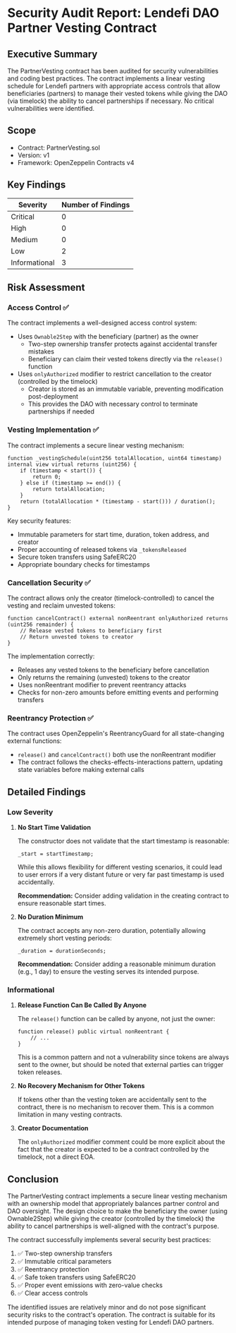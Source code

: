 # Security Audit Report: Lendefi DAO Partner Vesting Contract

## Executive Summary

The PartnerVesting contract has been audited for security vulnerabilities and coding best practices. The contract implements a linear vesting schedule for Lendefi partners with appropriate access controls that allow beneficiaries (partners) to manage their vested tokens while giving the DAO (via timelock) the ability to cancel partnerships if necessary. No critical vulnerabilities were identified.

## Scope

- Contract: PartnerVesting.sol
- Version: v1
- Framework: OpenZeppelin Contracts v4

## Key Findings

| Severity | Number of Findings |
|----------|-------------------|
| Critical | 0                 |
| High     | 0                 |
| Medium   | 0                 |
| Low      | 2                 |
| Informational | 3           |

## Risk Assessment

### Access Control ✅
The contract implements a well-designed access control system:

- Uses `Ownable2Step` with the beneficiary (partner) as the owner
  - Two-step ownership transfer protects against accidental transfer mistakes
  - Beneficiary can claim their vested tokens directly via the `release()` function
- Uses `onlyAuthorized` modifier to restrict cancellation to the creator (controlled by the timelock)
  - Creator is stored as an immutable variable, preventing modification post-deployment
  - This provides the DAO with necessary control to terminate partnerships if needed

### Vesting Implementation ✅
The contract implements a secure linear vesting mechanism:

```solidity
function _vestingSchedule(uint256 totalAllocation, uint64 timestamp) internal view virtual returns (uint256) {
    if (timestamp < start()) {
        return 0;
    } else if (timestamp >= end()) {
        return totalAllocation;
    }
    return (totalAllocation * (timestamp - start())) / duration();
}
```

Key security features:
- Immutable parameters for start time, duration, token address, and creator
- Proper accounting of released tokens via `_tokensReleased`
- Secure token transfers using SafeERC20
- Appropriate boundary checks for timestamps

### Cancellation Security ✅
The contract allows only the creator (timelock-controlled) to cancel the vesting and reclaim unvested tokens:

```solidity
function cancelContract() external nonReentrant onlyAuthorized returns (uint256 remainder) {
    // Release vested tokens to beneficiary first
    // Return unvested tokens to creator
}
```

The implementation correctly:
- Releases any vested tokens to the beneficiary before cancellation
- Only returns the remaining (unvested) tokens to the creator
- Uses nonReentrant modifier to prevent reentrancy attacks
- Checks for non-zero amounts before emitting events and performing transfers

### Reentrancy Protection ✅
The contract uses OpenZeppelin's ReentrancyGuard for all state-changing external functions:

- `release()` and `cancelContract()` both use the nonReentrant modifier
- The contract follows the checks-effects-interactions pattern, updating state variables before making external calls

## Detailed Findings

### Low Severity

1. **No Start Time Validation**
   
   The constructor does not validate that the start timestamp is reasonable:
   
   ```solidity
   _start = startTimestamp;
   ```
   
   While this allows flexibility for different vesting scenarios, it could lead to user errors if a very distant future or very far past timestamp is used accidentally.
   
   **Recommendation:** Consider adding validation in the creating contract to ensure reasonable start times.

2. **No Duration Minimum**
   
   The contract accepts any non-zero duration, potentially allowing extremely short vesting periods:
   
   ```solidity
   _duration = durationSeconds;
   ```
   
   **Recommendation:** Consider adding a reasonable minimum duration (e.g., 1 day) to ensure the vesting serves its intended purpose.

### Informational

1. **Release Function Can Be Called By Anyone**
   
   The `release()` function can be called by anyone, not just the owner:
   
   ```solidity
   function release() public virtual nonReentrant {
       // ...
   }
   ```
   
   This is a common pattern and not a vulnerability since tokens are always sent to the owner, but should be noted that external parties can trigger token releases.

2. **No Recovery Mechanism for Other Tokens**
   
   If tokens other than the vesting token are accidentally sent to the contract, there is no mechanism to recover them. This is a common limitation in many vesting contracts.

3. **Creator Documentation**
   
   The `onlyAuthorized` modifier comment could be more explicit about the fact that the creator is expected to be a contract controlled by the timelock, not a direct EOA.

## Conclusion

The PartnerVesting contract implements a secure linear vesting mechanism with an ownership model that appropriately balances partner control and DAO oversight. The design choice to make the beneficiary the owner (using Ownable2Step) while giving the creator (controlled by the timelock) the ability to cancel partnerships is well-aligned with the contract's purpose.

The contract successfully implements several security best practices:
1. ✅ Two-step ownership transfers
2. ✅ Immutable critical parameters
3. ✅ Reentrancy protection
4. ✅ Safe token transfers using SafeERC20
5. ✅ Proper event emissions with zero-value checks
6. ✅ Clear access controls

The identified issues are relatively minor and do not pose significant security risks to the contract's operation. The contract is suitable for its intended purpose of managing token vesting for Lendefi DAO partners.